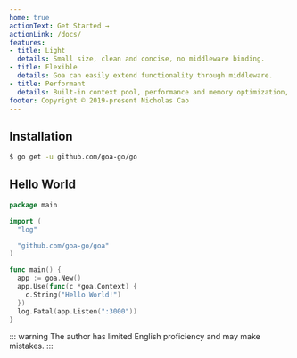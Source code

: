 ```yaml
---
home: true
actionText: Get Started →
actionLink: /docs/
features:
- title: Light
  details: Small size, clean and concise, no middleware binding.
- title: Flexible
  details: Goa can easily extend functionality through middleware.
- title: Performant
  details: Built-in context pool, performance and memory optimization, router based on secondary development of httprouter.
footer: Copyright © 2019-present Nicholas Cao
---
```


## Installation
```bash
$ go get -u github.com/goa-go/go
```

## Hello World
```go
package main

import (
  "log"

  "github.com/goa-go/goa"
)

func main() {
  app := goa.New()
  app.Use(func(c *goa.Context) {
    c.String("Hello World!")
  })
  log.Fatal(app.Listen(":3000"))
}
```

::: warning
The author has limited English proficiency and may make mistakes.
:::
